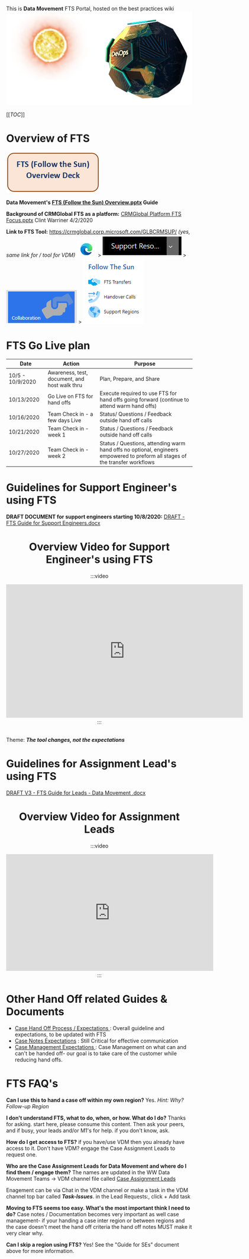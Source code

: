 This is **Data Movement** FTS Portal, hosted on the best practices wiki
![aptira_follow_sun_support_02.png](/.attachments/aptira_follow_sun_support_02-23b2b74b-b8f2-4c5d-95b0-6ff8f6cce60b.png)

[[_TOC_]]

# Overview of FTS

[![image.png](/.attachments/image-3889c768-e052-4ad8-b7bf-a13fbc508ff4.png)](/.attachments/FTS%20(Follow%20the%20Sun)%20Overview-38f63ade-0548-439f-83e1-64c9e130436d.pptx)

**Data Movement's [FTS (Follow the Sun) Overview.pptx](/.attachments/FTS%20(Follow%20the%20Sun)%20Overview-38f63ade-0548-439f-83e1-64c9e130436d.pptx) Guide**

**Background of CRMGlobal FTS as a platform:** [CRMGlobal Platform FTS Focus.pptx](/.attachments/CRMGlobal%20Platform%20FTS%20Focus-7d6d8575-4d65-4fd3-8cdc-087c6592047d.pptx) Clint Warriner 4/2/2020



**Link to FTS Tool:** 
https://crmglobal.corp.microsoft.com/GLBCRMSUP/
_(yes, same link for / tool for VDM)_ 
![image.png](/.attachments/image-8f3dd01c-59bf-42fa-999e-96bc1a65b1c6.png) > ![image.png](/.attachments/image-b226d22b-2ef0-4958-b3d2-ab8f30f85f4a.png) > ![image.png](/.attachments/image-434b1254-e925-471c-97dc-7d208945481d.png) > ![image.png](/.attachments/image-d134d111-4cf6-44f8-8be9-af4d69389e9f.png)

# FTS Go Live plan

| Date| Action  | Purpose |
|--|--|--|
| 10/5 - 10/9/2020 | Awareness, test, document, and host walk thru | Plan, Prepare, and Share
| 10/13/2020 | Go Live on FTS for hand offs | Execute required to use FTS for hand offs going forward (continue to attend warm hand offs) 
| 10/16/2020 | Team Check in - a few days Live | Status/ Questions / Feedback outside hand off calls
| 10/21/2020 | Team Check in - week 1 | Status / Questions / Feedback outside hand off calls
| 10/27/2020 | Team Check in - week 2 | Status / Questions, attending warm hand offs no optional, engineers empowered to preform all stages of the transfer workflows

# Guidelines for Support Engineer's using FTS

**DRAFT DOCUMENT for support engineers starting 10/8/2020:** [DRAFT - FTS Guide for Support Engineers.docx](/.attachments/DRAFT%20-%20FTS%20Guide%20for%20Support%20Engineers-8c48e138-4520-403a-8844-8262589dc6b8.docx)

<center>

# Overview Video for Support Engineer's using FTS

:::video
<iframe width="640" height="360" src="https://msit.microsoftstream.com/embed/video/54f1a3ff-0400-9fb2-3a4f-f1eb0a397572?autoplay=false&amp;showinfo=true" allowfullscreen style="border:none;"></iframe>
:::

</center>

<br>


Theme:  _**The tool changes, not the expectations**_ 

# Guidelines for Assignment Lead's using FTS

[DRAFT V3 - FTS Guide for Leads - Data Movement .docx](/.attachments/DRAFT%20V3%20-%20FTS%20Guide%20for%20Leads%20-%20Data%20Movement%20-63afb92a-44fb-4dbd-907a-d2dd7d493fb5.docx)

<center>

# Overview Video for Assignment Leads

:::video
<iframe width="560" height="315" src="https://msit.microsoftstream.com/embed/video/e868a1ff-0400-9fb2-b2a2-f1eb0a46be94?autoplay=false&amp;showinfo=true" allowfullscreen style="border:none;"></iframe>
:::

</center>




# Other Hand Off related Guides & Documents

- [Case Hand Off Process / Expectations ](https://dev.azure.com/Supportability/Big%20Data/_wiki/wikis/Big-Data.wiki/306262/Case-Handoff-Process) : Overall guideline and expectations, to be updated with FTS 
- [Case Notes Expectations](https://dev.azure.com/Supportability/Big%20Data/_wiki/wikis/Big-Data.wiki/289631/Case-Notes) : Still Critical for effective communication 
- [Case Management Expectations ](https://dev.azure.com/Supportability/Big%20Data/_wiki/wikis/Big-Data.wiki/289629/Case-Management) : Case Management on what can and can't be handed off- our goal is to take care of the customer while reducing hand offs. 



# FTS FAQ's
**Can I use this to hand a case off within my own region?** 
Yes.  _Hint: Why? Follow-up Region_

**I don't understand FTS, what to do, when, or how. What do I do?** 
Thanks for asking. start here, please consume this content. 
Then ask your peers, and if busy, your leads and/or M1's for help.   if you don't know, ask. 

**How do I get access to FTS?** 
if you have/use VDM then you already have access to it. 
Don't have VDM? engage the Case Assignment Leads to request one.



**Who are the Case Assignment Leads for Data Movement and where do I find them / engage them?**
The names are updated in the WW Data Movement Teams -> VDM channel file called [Case Assignment Leads](https://microsofteur.sharepoint.com/:x:/t/WWDataMovement/EdlJ69AUILVBij1KpuH35X4Ba3NPuaL_pJSPpNj3z_HO5A?e=Pwnivy) 

Enagement can be via Chat in the VDM channel or make a task in the VDM channel top bar called **_**Task-Issues**_**. in the Lead Requests:, click + Add task


**Moving to FTS seems too easy. What's the most important think I need to do?**
Case notes / Documentation becomes very important as well case management- if your handing a case inter region or between regions and the case doesn't meet the hand off criteria the hand off notes MUST make it very clear why. 

**Can I skip a region using FTS?**
Yes! See the "Guide for SEs" document above for more information.